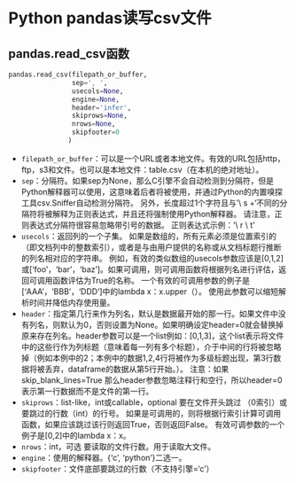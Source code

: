 # Python pandas读写csv文件

## pandas.read_csv函数

```python
pandas.read_csv(filepath_or_buffer,
 				sep=', ', 
 				usecols=None, 
 				engine=None, 
                header='infer',
                skiprows=None,
                nrows=None, 
                skipfooter=0
               )


```

- `filepath_or_buffer`：可以是一个URL或者本地文件。有效的URL包括http，ftp，s3和文件。也可以是本地文件：table.csv（在本机的绝对地址）。
- `sep`：分隔符。如果sep为None，那么C引擎不会自动检测到分隔符，但是Python解释器可以使用，这意味着后者将被使用，并通过Python的内置嗅探工具csv.Sniffer自动检测分隔符。 另外，长度超过1个字符且与’\ s +‘不同的分隔符将被解释为正则表达式，并且还将强制使用Python解释器。 请注意，正则表达式分隔符很容易忽略带引号的数据。 正则表达式示例：’\ r \ t’
- `usecols`：返回列的一个子集。 如果是数组的，所有元素必须是位置索引的（即文档列中的整数索引），或者是与由用户提供的名称或从文档标题行推断的列名相对应的字符串。 例如，有效的类似数组的usecols参数应该是[0,1,2]或[‘foo’，‘bar’，‘baz’]。如果可调用，则可调用函数将根据列名进行评估，返回可调用函数评估为True的名称。 一个有效的可调用参数的例子是[‘AAA’，‘BBB’，‘DDD’]中的lambda x：x.upper（）。 使用此参数可以缩短解析时间并降低内存使用量。
- `header`：指定第几行来作为列名，默认是数据最开始的那一行。如果文件中没有列名，则默认为0，否则设置为None。如果明确设定header=0就会替换掉原来存在列名。header参数可以是一个list例如：[0,1,3]，这个list表示将文件中的这些行作为列标题（意味着每一列有多个标题），介于中间的行将被忽略掉（例如本例中的2；本例中的数据1,2,4行将被作为多级标题出现，第3行数据将被丢弃，dataframe的数据从第5行开始。）。 注意：如果skip_blank_lines=True 那么header参数忽略注释行和空行，所以header=0表示第一行数据而不是文件的第一行。
- `skiprows`：list-like，int或callable，optional 要在文件开头跳过
  （0索引）或要跳过的行数（int）的行号。 如果是可调用的，则将根据行索引计算可调用函数，如果应该跳过该行则返回True，否则返回False。
  有效可调参数的一个例子是[0,2]中的lambda x：x。
- `nrows`：int，可选 要读取的文件行数。用于读取大文件。
- `engine`：使用的解释器。{‘c’, ‘python’}二选一。
- `skipfooter`：文件底部要跳过的行数（不支持引擎=‘c’）



